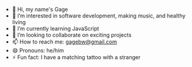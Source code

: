 - 👋 Hi, my name's Gage
- 👀 I’m interested in software development, making music, and healthy living
- 🌱 I’m currently learning JavaScript
- 💞️ I’m looking to collaborate on exciting projects
- 📫 How to reach me: gagebw@gmail.com
- 😄 Pronouns: he/him
- ⚡ Fun fact: I have a matching tattoo with a stranger

<!---
GageBW/GageBW is a ✨ special ✨ repository because its `README.md` (this file) appears on your GitHub profile.
You can click the Preview link to take a look at your changes.
--->
